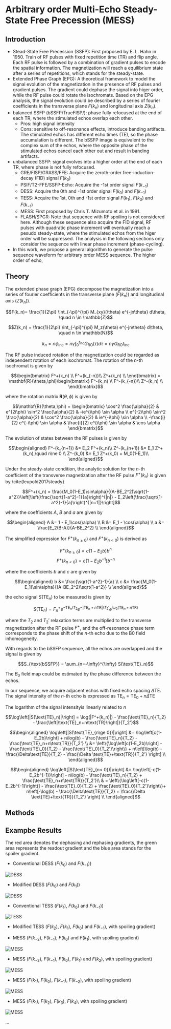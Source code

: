 # Arbitrary order Multi-Echo Steady-State Free Precession (MESS)

## Introduction

+ Stead-State Free Precession (SSFP): First proposed by E. L. Hahn in 1950. Train of RF pulses with fixed repetition time (TR) and flip angle. Each RF pulse is followed by a combination of gradient pulses to encode the spatial information. The magnetization will reach a equilibrium state after a series of repetitions, which stands for the steady-state.
+ Extended Phase Graph (EPG): A theoretical framework to model the signal evolution of the magnetization in the presence of RF pulses and gradient pulses. The gradient could dephase the signal into higer order, while the RF pulse could rotate the isochromats. Based on the EPG analysis, the signal evolution could be described by a series of fourier coefficients in the transverse plane $F(k_n)$ and longitudinal axis $Z(k_n)$.
+ balanced SSFP (bSSFP/TrueFISP/): phase fully refocused at the end of each TR, where the stimulated echos overlap each other.
    + Pros: high signal intensity
    + Cons: sensitive to off-resonance effects, introduce banding artifacts. The stimulated echos has different echo times (TE), so the phase accumulation is different. The bSSFP image is equivalent to the complex sum of the echos, where the opposite phase of the stimulated echos cancel each other out and result in banding artifacts.
+ unbalanced SSFP: signal evolves into a higher order at the end of each TR, where phase is not fully refocused. 
    + GRE/FISP/GRASS/FFE: Acquire the zeroth-order free-induction-decay (FID) signal $F(k_0)$
    + PSIF/T2-FFE/SSFP-Echo: Acquire the -1st order signal $F(k_{-1})$
    + DESS: Acquire the 0th and -1st order signal $F(k_0)$ and $F(k_{-1})$
    + TESS: Acquire the 1st, 0th and -1st order signal $F(k_1)$, $F(k_0)$ and $F(k_{-1})$
    + MESS: First proposed by Chris T. Mizumoto et al. in 1991.
    + FLASH/SPGR: Note that sequence with RF spoiling is not considered here. Although these sequence also acquire the FID signal, RF pulses with quadratic phase increment will eventually reach a pesudo steady-state, where the stimulated echos from the higer order will be suppressed. The analysis in the following sections only consider the sequence with linear phase increment (phase-cycling).
+ In this work, we propose a general algorithm to generate the pulse sequence waveform for arbitrary order MESS sequence. The higher order of echo, 

## Theory

The extended phase graph (EPG) decompose the magnetization into a series of fourier coefficients in the transverse plane ($F(k_n)$) and longitudinal axis ($Z(k_n)$).

$$F(k_n)= \frac{1}{2\pi} \int_{-\pi}^{\pi} M_{xy}(\theta) e^{-jn\theta} d\theta, \quad n \in \mathbb{Z}$$

$$Z(k_n) = \frac{1}{2\pi} \int_{-\pi}^{\pi} M_z(\theta) e^{-jn\theta} d\theta, \quad n \in \mathbb{N}$$

$$k_n=n\phi_{\text{inc}} = n\gamma\int_0^{t_{\text{inc}}}G_\text{RO}(\tau)d\tau = n\gamma G_\text{RO}t_\text{inc}$$

The RF pulse induced rotation of the magnetization could be regarded as independent rotation of each isochromat. The rotation of the $n$-th isochromat is given by

$$\begin{bmatrix}
F^+(k_n) \\
F^+(k_{-n})\\
Z^+(k_n) \\
\end{bmatrix} = \mathbf{R}(\theta,\phi)\begin{bmatrix}
F^-(k_n) \\
F^-(k_{-n})\\
Z^-(k_n) \\
\end{bmatrix}$$

where the rotation matrix $\mathbf{R}(\theta,\phi)$ is given by

$$\mathbf{R}(\theta,\phi) = \begin{bmatrix} \cos^2 \frac{\alpha}{2} & e^{2i\phi} \sin^2 \frac{\alpha}{2} & -ie^{i\phi} \sin \alpha \\
e^{-2i\phi} \sin^2 \frac{\alpha}{2} & \cos^2 \frac{\alpha}{2} & ie^{-i\phi} \sin \alpha \\
 -\frac{i}{2} e^{-i\phi} \sin \alpha & \frac{i}{2} e^{i\phi} \sin \alpha & \cos \alpha
\end{bmatrix}$$

The evolution of states between the RF pulses is given by

$$\begin{aligned}
F^-(k_{n+1}) &= E_2 F^+(k_n)\\
Z^-(k_{n+1}) &= E_1 Z^+(k_n),\quad n\ne 0 \\
Z^-(k_0) &= E_1 Z^+(k_0) + M_0(1-E_1)\\
\end{aligned}$$


Under the steady-state condition, the analytic solution for the $n$-th coefficient of the transverse magnetization after the RF pulse $F^+(k_n)$ is given by \cite{leupold2017steady}

$$F^+(k_n) = \frac{M_0(1-E_1)\sin\alpha}{(A-BE_2^2)\sqrt{1-a^2}}\left[\left(\frac{\sqrt{1-a^2}-1}{a}\right)^{|n|} - E_2\left(\frac{\sqrt{1-a^2}-1}{a}\right)^{|n+1|}\right]$$

where the coefficients $A$, $B$ and $a$ are given by

$$\begin{aligned}
A &= 1 - E_1\cos(\alpha) \\
B &= E_1 - \cos(\alpha) \\
a &= \frac{E_2(B-A)}{A-BE_2^2} \\
\end{aligned}$$

The simplified expression for $F^+(k_{n\ge 0})$ and $F^+(k_{n<0})$ is derived as

$$F^+(k_{n\ge 0}) = c(1-E_2b) b^{n}$$
$$F^+(k_{n<0}) = c(1-E_2b^{-1}) b^{-n}$$

where the coefficients $b$ and $c$ are given by

$$\begin{aligned}
b &= \frac{\sqrt{1-a^2}-1}{a} \\
c &= \frac{M_0(1-E_1)\sin\alpha}{(A-BE_2^2)\sqrt{1-a^2}} \\
\end{aligned}$$

the echo signal $S(\text{TE}_n)$ to be measured is given by

<!-- $$S_n(\text{TE}_n) = F_n^+ \underbrace{e^{-\text{TE}_n/T_2}}_{T_2\text{ relaxation}} \underbrace{e^{-\left|\text{TE}_n+n\text{TR}\right|/T_2'}}_{T_2'\text{ relaxation}}\underbrace{e^{j\omega_0(\text{TE}_n+n\text{TR})}}_{\text{off-resonance phase}}$$ -->
$$S(\text{TE}_n) = F_n^+ e^{-\text{TE}_n/T_2}e^{-\left|\text{TE}_n+n\text{TR}\right|/T_2'}e^{j\omega_0(\text{TE}_n+n\text{TR})}$$

where the $T_2$ and $T_2'$ relaxation terms are multiplied to the transverse magnetization after the RF pulse $F^+$, and the off-resonance phase term corresponds to the phase shift of the $n$-th echo due to the B0 field inhomogeneity.

With regards to the bSSFP sequence, all the echos are overlapped and the signal is given by

$$S_{\text{bSSFP}} = \sum_{n=-\infty}^{\infty} S(\text{TE}_n)$$

The $B_0$ field map could be estimated by the phase difference between the echos.

In our sequence, we acquire adjacent echos with fixed echo spacing $\Delta\text{TE}$. The signal intensity of the $n$-th echo is expressed as $\text{TE}_n = \text{TE}_0+n\Delta\text{TE}$


The logarithm of the signal intensityis linearly related to $n$

$$\log\left[|S(\text{TE}_n)|\right] = \log(|F^+(k_n)|) - \frac{\text{TE}_n}{T_2} - \frac{\left|\text{TE}_n+n\text{TR}\right|}{T_2'}$$

$$\begin{aligned}
\log\left[|S(\text{TE}_{n\ge 0})|\right] &= \log\left[c(1-E_2b)\right] + n\log(b) - \frac{\text{TE}_n}{T_2} - \frac{\text{TE}_n+n\text{TR}}{T_2'} \\
&= \left\{\log\left[c(1-E_2b)\right] - \frac{\text{TE}_0}{T_2} - \frac{\text{TE}_0}{T_2'}\right\} + n\left[\log(b) - \frac{\Delta\text{TE}}{T_2} - \frac{\Delta \text{TE}+\text{TR}}{T_2'} \right] \\
\end{aligned}$$

$$\begin{aligned}
\log\left[|S(\text{TE}_{n< 0})|\right] &= \log\left[-c(1-E_2b^{-1})\right] - n\log(b) - \frac{\text{TE}_n}{T_2} + \frac{\text{TE}_n+n\text{TR}}{T_2'}\\
& = \left\{\log\left[-c(1-E_2b^{-1}\right)] - \frac{\text{TE}_0}{T_2} + \frac{\text{TE}_0}{T_2'}\right\}+ n\left[-\log(b) - \frac{\Delta\text{TE}}{T_2} + \frac{\Delta \text{TE}+\text{TR}}{T_2'} \right] \\
\end{aligned}$$



## Methods



## Exampbe Results

The red area denotes the dephasing and rephasing gradients, the green area represents the readout gradient and the blue area stands for the spoiler gradient.

+ Conventional DESS ($F(k_0)$ and $F(k_{-1})$)

![DESS](./figs/EPG_plot_0n1.png)

+ Modified DESS ($F(k_0)$ and $F(k_1)$)

![DESS](./figs/EPG_plot_0p1.png)

+ Conventional TESS ($F(k_1)$, $F(k_0)$ and $F(k_{-1})$)

![TESS](./figs/EPG_plot_p1n1.png)

+ Modified TESS ($F(k_2)$, $F(k_1)$, $F(k_0)$ and $F(k_{-1})$, with spoiling gradient)

+ MESS ($F(k_{-2})$, $F(k_{-1})$, $F(k_0)$ and $F(k_{1})$, with spoiling gradient)

![MESS](./figs/EPG_plot_n2p1_spoil.png)

+ MESS ($F(k_{-2})$, $F(k_{-1})$, $F(k_0)$, $F(k_{1})$ and $F(k_{2})$, with spoiling gradient)

![MESS](./figs/EPG_plot_n2p2_spoil.png)

+ MESS ($F(k_1)$, $F(k_0)$, $F(k_{-1})$, $F(k_{-2})$, with spoiling gradient)

![MESS](./figs/EPG_plot_p1n2_spoil.png)

+ MESS ($F(k_1)$, $F(k_2)$, $F(k_3)$, $F(k_4)$, with spoiling gradient)

![MESS](./figs/EPG_plot_p1p4_spoil.png)

...